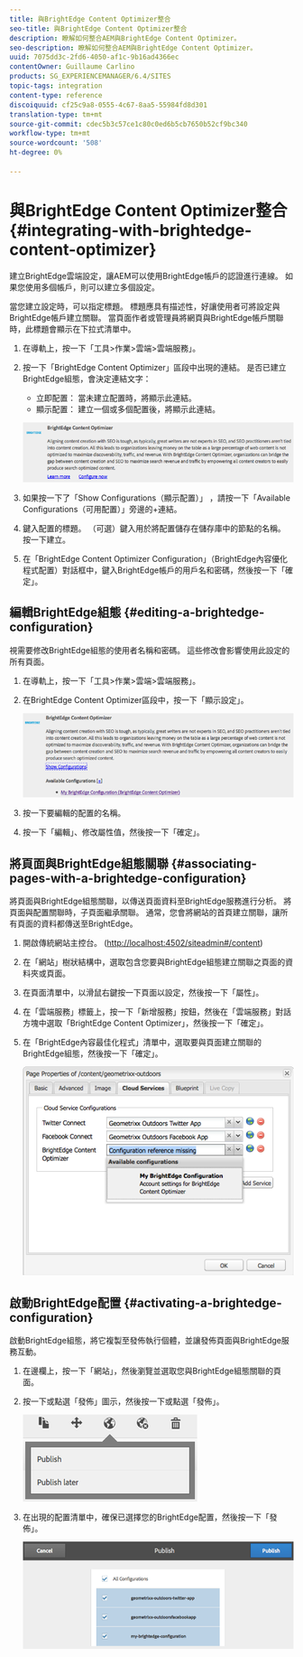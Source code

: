 ```yaml
---
title: 與BrightEdge Content Optimizer整合
seo-title: 與BrightEdge Content Optimizer整合
description: 瞭解如何整合AEM與BrightEdge Content Optimizer。
seo-description: 瞭解如何整合AEM與BrightEdge Content Optimizer。
uuid: 7075dd3c-2fd6-4050-af1c-9b16ad4366ec
contentOwner: Guillaume Carlino
products: SG_EXPERIENCEMANAGER/6.4/SITES
topic-tags: integration
content-type: reference
discoiquuid: cf25c9a8-0555-4c67-8aa5-55984fd8d301
translation-type: tm+mt
source-git-commit: cdec5b3c57ce1c80c0ed6b5cb7650b52cf9bc340
workflow-type: tm+mt
source-wordcount: '508'
ht-degree: 0%

---
```



# 與BrightEdge Content Optimizer整合{#integrating-with-brightedge-content-optimizer}

建立BrightEdge雲端設定，讓AEM可以使用BrightEdge帳戶的認證進行連線。 如果您使用多個帳戶，則可以建立多個設定。

當您建立設定時，可以指定標題。 標題應具有描述性，好讓使用者可將設定與BrightEdge帳戶建立關聯。 當頁面作者或管理員將網頁與BrightEdge帳戶關聯時，此標題會顯示在下拉式清單中。

1. 在導軌上，按一下「工具>作業>雲端>雲端服務」。
1. 按一下「BrightEdge Content Optimizer」區段中出現的連結。 是否已建立BrightEdge組態，會決定連結文字：

   * 立即配置： 當未建立配置時，將顯示此連結。
   * 顯示配置： 建立一個或多個配置後，將顯示此連結。

   ![chlimage_1-4](assets/chlimage_1-4.png)

1. 如果按一下了「Show Configurations（顯示配置）」 ，請按一下「Available Configurations（可用配置）」旁邊的+連結。
1. 鍵入配置的標題。 （可選）鍵入用於將配置儲存在儲存庫中的節點的名稱。 按一下建立。
1. 在「BrightEdge Content Optimizer Configuration」（BrightEdge內容優化程式配置）對話框中，鍵入BrightEdge帳戶的用戶名和密碼，然後按一下「確定」。

## 編輯BrightEdge組態 {#editing-a-brightedge-configuration}

視需要修改BrightEdge組態的使用者名稱和密碼。 這些修改會影響使用此設定的所有頁面。

1. 在導軌上，按一下「工具>作業>雲端>雲端服務」。
1. 在BrightEdge Content Optimizer區段中，按一下「顯示設定」。

   ![chlimage_1-5](assets/chlimage_1-5.png)

1. 按一下要編輯的配置的名稱。
1. 按一下「編輯」、修改屬性值，然後按一下「確定」。

## 將頁面與BrightEdge組態關聯 {#associating-pages-with-a-brightedge-configuration}

將頁面與BrightEdge組態關聯，以傳送頁面資料至BrightEdge服務進行分析。 將頁面與配置關聯時，子頁面繼承關聯。 通常，您會將網站的首頁建立關聯，讓所有頁面的資料都傳送至BrightEdge。

1. 開啟傳統網站主控台。 ([http://localhost:4502/siteadmin#/content](http://localhost:4502/siteadmin#/content))
1. 在「網站」樹狀結構中，選取包含您要與BrightEdge組態建立關聯之頁面的資料夾或頁面。
1. 在頁面清單中，以滑鼠右鍵按一下頁面以設定，然後按一下「屬性」。
1. 在「雲端服務」標籤上，按一下「新增服務」按鈕，然後在「雲端服務」對話方塊中選取「BrightEdge Content Optimizer」，然後按一下「確定」。
1. 在「BrightEdge內容最佳化程式」清單中，選取要與頁面建立關聯的BrightEdge組態，然後按一下「確定」。

   ![chlimage_1-6](assets/chlimage_1-6.png)

## 啟動BrightEdge配置 {#activating-a-brightedge-configuration}

啟動BrightEdge組態，將它複製至發佈執行個體，並讓發佈頁面與BrightEdge服務互動。

1. 在邊欄上，按一下「網站」，然後瀏覽並選取您與BrightEdge組態關聯的頁面。
1. 按一下或點選「發佈」圖示，然後按一下或點選「發佈」。

   ![chlimage_1-7](assets/chlimage_1-7.png)

1. 在出現的配置清單中，確保已選擇您的BrightEdge配置，然後按一下「發佈」。

   ![chlimage_1-8](assets/chlimage_1-8.png)

